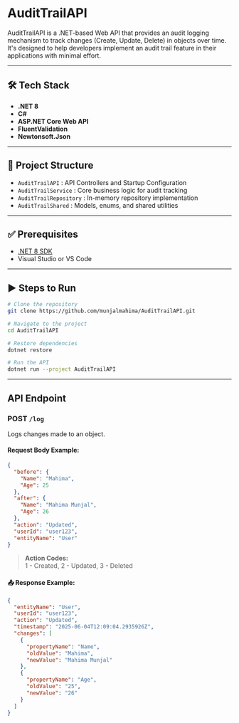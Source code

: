 # AuditTrailAPI

AuditTrailAPI is a .NET-based Web API that provides an audit logging mechanism to track changes (Create, Update, Delete) in objects over time. It's designed to help developers implement an audit trail feature in their applications with minimal effort.

---

## 🛠️ Tech Stack

- **.NET 8**
- **C#**
- **ASP.NET Core Web API**
- **FluentValidation**
- **Newtonsoft.Json**

---

## 📁 Project Structure

- `AuditTrailAPI` : API Controllers and Startup Configuration  
- `AuditTrailService` : Core business logic for audit tracking  
- `AuditTrailRepository` : In-memory repository implementation  
- `AuditTrailShared` : Models, enums, and shared utilities

---

## ✅ Prerequisites

- [.NET 8 SDK](https://dotnet.microsoft.com/en-us/download/dotnet/8.0)  
- Visual Studio or VS Code

---

## ▶️ Steps to Run

```bash
# Clone the repository
git clone https://github.com/munjalmahima/AuditTrailAPI.git

# Navigate to the project
cd AuditTrailAPI

# Restore dependencies
dotnet restore

# Run the API
dotnet run --project AuditTrailAPI
```

---

##  API Endpoint

### POST `/log`

Logs changes made to an object.

#### Request Body Example:

```json
{
  "before": {
    "Name": "Mahima",
    "Age": 25
  },
  "after": {
    "Name": "Mahima Munjal",
    "Age": 26
  },
  "action": "Updated",
  "userId": "user123",
  "entityName": "User"
}
```

> **Action Codes:**  
> 1 - Created, 2 - Updated, 3 - Deleted

#### 📤 Response Example:

```json
{
  "entityName": "User",
  "userId": "user123",
  "action": "Updated",
  "timestamp": "2025-06-04T12:09:04.2935926Z",
  "changes": [
    {
      "propertyName": "Name",
      "oldValue": "Mahima",
      "newValue": "Mahima Munjal"
    },
    {
      "propertyName": "Age",
      "oldValue": "25",
      "newValue": "26"
    }
  ]
}
```
